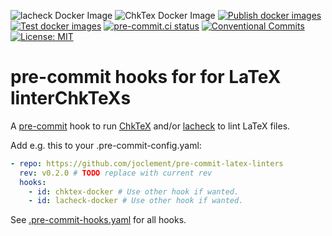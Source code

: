 ![lacheck Docker Image](https://img.shields.io/docker/v/joclement/lacheck)
![ChkTex Docker Image](https://img.shields.io/docker/v/joclement/chktex)
[![Publish docker images](https://github.com/joclement/pre-commit-latex-linters/actions/workflows/publish-docker-images.yml/badge.svg)](https://github.com/joclement/pre-commit-latex-linters/actions/workflows/publish-docker-images.yml)
[![Test docker images](https://github.com/joclement/pre-commit-latex-linters/actions/workflows/test-docker-images.yml/badge.svg)](https://github.com/joclement/pre-commit-latex-linters/actions/workflows/test-docker-images.yml)
[![pre-commit.ci status](https://results.pre-commit.ci/badge/github/joclement/pre-commit-latex-linters/main.svg)](https://results.pre-commit.ci/latest/github/joclement/pre-commit-latex-linters/main)
[![Conventional Commits](https://img.shields.io/badge/Conventional%20Commits-1.0.0-yellow.svg?style=flat-square)](https://conventionalcommits.org)
[![License: MIT](https://img.shields.io/badge/License-MIT-yellow.svg)](https://opensource.org/licenses/MIT)

# pre-commit hooks for for LaTeX linterChkTeXs

A [pre-commit](https://pre-commit.com/) hook to run
[ChkTeX](https://ctan.org/pkg/chktex) and/or [lacheck](https://ctan.org/pkg/lacheck) to lint LaTeX files.

Add e.g. this to your .pre-commit-config.yaml:
```yaml
- repo: https://github.com/joclement/pre-commit-latex-linters
  rev: v0.2.0 # TODO replace with current rev
  hooks:
    - id: chktex-docker # Use other hook if wanted.
    - id: lacheck-docker # Use other hook if wanted.
```
See [.pre-commit-hooks.yaml](.pre-commit-hooks.yaml) for all hooks.
